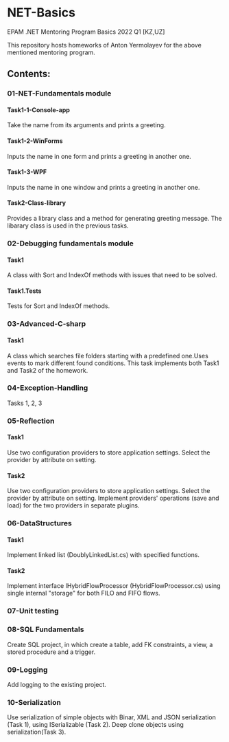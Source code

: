 # NET-Basics
EPAM .NET Mentoring Program Basics 2022 Q1 [KZ,UZ]

This repository hosts homeworks of Anton Yermolayev for the above mentioned mentoring program.
## Contents:
### 01-NET-Fundamentals module
#### Task1-1-Console-app
Take the name from its arguments and prints a greeting.
#### Task1-2-WinForms
Inputs the name in one form and prints a greeting in another one.
#### Task1-3-WPF
Inputs the name in one window and prints a greeting in another one.
#### Task2-Class-library
Provides a library class and a method for generating greeting message. The libarary class is used in the previous tasks.
### 02-Debugging fundamentals module
#### Task1
A class with Sort and IndexOf methods with issues that need to be solved.
#### Task1.Tests
Tests for Sort and IndexOf methods.
### 03-Advanced-C-sharp
#### Task1
A class which searches file folders starting with a predefined one.Uses events to mark different found conditions. This task implements both Task1 and Task2 of the homework. 
### 04-Exception-Handling
Tasks 1, 2, 3
### 05-Reflection
#### Task1
Use two configuration providers to store application settings. Select the provider by attribute on setting.
#### Task2
Use two configuration providers to store application settings. Select the provider by attribute on setting. Implement providers' operations (save and load) for the two providers in separate plugins.
### 06-DataStructures
#### Task1
Implement linked list (DoublyLinkedList.cs) with specified functions.
#### Task2
Implement interface IHybridFlowProcessor<T> (HybridFlowProcessor.cs) using single internal "storage" for both FILO and FIFO flows.
### 07-Unit testing
### 08-SQL Fundamentals
Create SQL project, in which create a table, add FK constraints, a view, a stored procedure and a trigger.
### 09-Logging
Add logging to the existing project.
### 10-Serialization
Use serialization of simple objects with Binar, XML and JSON serialization (Task 1), using ISerializable (Task 2). Deep clone objects using serialization(Task 3).
